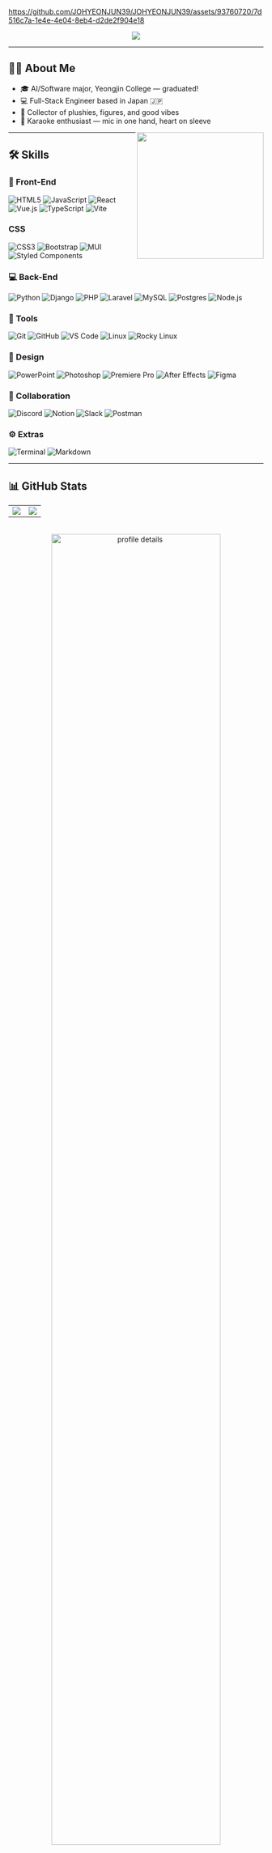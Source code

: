 https://github.com/JOHYEONJUN39/JOHYEONJUN39/assets/93760720/7d516c7a-1e4e-4e04-8eb4-d2de2f904e18


<p align="center">
  <a href="https://github.com/DenverCoder1/readme-typing-svg">
    <img src="https://readme-typing-svg.herokuapp.com?font=Time+New+Roman&color=cyan&size=25&center=true&vCenter=true&width=600&height=100&lines=Hi!+,+I'm+HyeonJun+Jo!;Now+growing+as+a+Full-Stack+Engineer">
  </a>
</p>

---

## 🧑‍💻 About Me
- 🎓 AI/Software major, Yeongjin College — graduated!
- 💻 Full-Stack Engineer based in Japan 🇯🇵
- 🧸 Collector of plushies, figures, and good vibes
- 🎤 Karaoke enthusiast — mic in one hand, heart on sleeve

<img align="right" src="http://gifimgs.com/animations/anime/rurouni-kenshin/rurouni_kenshin_6.gif" width="250px"/>

---

## 🛠️ Skills

### 🎨 Front-End
![HTML5](https://img.shields.io/badge/HTML5-E34F26?style=for-the-badge&logo=html5&logoColor=white)
![JavaScript](https://img.shields.io/badge/JavaScript-F7DF1E?style=for-the-badge&logo=javascript&logoColor=black)
![React](https://img.shields.io/badge/React-20232a.svg?style=for-the-badge&logo=react&logoColor=61DAFB)
![Vue.js](https://img.shields.io/badge/vuejs-%2335495e.svg?style=for-the-badge&logo=vuedotjs&logoColor=%234FC08D)
![TypeScript](https://img.shields.io/badge/TypeScript-007ACC.svg?style=for-the-badge&logo=typescript&logoColor=white)
![Vite](https://img.shields.io/badge/Vite-646CFF.svg?style=for-the-badge&logo=vite&logoColor=white)

### CSS
![CSS3](https://img.shields.io/badge/CSS-1572B6.svg?style=for-the-badge&logo=css3&logoColor=white)
![Bootstrap](https://img.shields.io/badge/Bootstrap-563D7C?style=for-the-badge&logo=bootstrap&logoColor=white)
![MUI](https://img.shields.io/badge/MUI-0081CB.svg?style=for-the-badge&logo=mui&logoColor=white)
![Styled Components](https://img.shields.io/badge/Styled_Components-DB7093?style=for-the-badge&logo=styled-components&logoColor=white)

### 💻 Back-End
![Python](https://img.shields.io/badge/Python-3776AB?style=for-the-badge&logo=python&logoColor=white)
![Django](https://img.shields.io/badge/django-%23092E20.svg?style=for-the-badge&logo=django&logoColor=white)
![PHP](https://img.shields.io/badge/PHP-777BB4.svg?style=for-the-badge&logo=php&logoColor=white)
![Laravel](https://img.shields.io/badge/Laravel-FF2D20.svg?style=for-the-badge&logo=laravel&logoColor=white)
![MySQL](https://img.shields.io/badge/MySQL-00f.svg?style=for-the-badge&logo=mysql&logoColor=white)
![Postgres](https://img.shields.io/badge/postgres-%23316192.svg?style=for-the-badge&logo=postgresql&logoColor=white)
![Node.js](https://img.shields.io/badge/Node.js-6DA55F?style=for-the-badge&logo=node.js&logoColor=white)

### 🧰 Tools
![Git](https://img.shields.io/badge/Git-F05033.svg?style=for-the-badge&logo=git&logoColor=white)
![GitHub](https://img.shields.io/badge/GitHub-121011.svg?style=for-the-badge&logo=github&logoColor=white)
![VS Code](https://img.shields.io/badge/VS_Code-0078d7.svg?style=for-the-badge&logo=visual-studio-code&logoColor=white)
![Linux](https://img.shields.io/badge/Linux-FCC624.svg?style=for-the-badge&logo=linux&logoColor=black)
![Rocky Linux](https://img.shields.io/badge/Rocky_Linux-10B981.svg?style=for-the-badge&logo=rockylinux&logoColor=white)

### 🎨 Design
![PowerPoint](https://img.shields.io/badge/Microsoft_PowerPoint-B7472A?style=for-the-badge&logo=Microsoft+PowerPoint&logoColor=white)
![Photoshop](https://img.shields.io/badge/Photoshop-31A8FF.svg?style=for-the-badge&logo=adobe-photoshop&logoColor=white)
![Premiere Pro](https://img.shields.io/badge/Premiere_Pro-9999FF.svg?style=for-the-badge&logo=Adobe+Premiere+Pro&logoColor=white)
![After Effects](https://img.shields.io/badge/After_Effects-9999FF?style=for-the-badge&logo=Adobe+After+Effects&logoColor=white)
![Figma](https://img.shields.io/badge/Figma-F24E1E.svg?style=for-the-badge&logo=figma&logoColor=white)

### 🤝 Collaboration
![Discord](https://img.shields.io/badge/Discord-5865F2.svg?style=for-the-badge&logo=discord&logoColor=white)
![Notion](https://img.shields.io/badge/Notion-000000.svg?style=for-the-badge&logo=notion&logoColor=white)
![Slack](https://img.shields.io/badge/Slack-4A154B?style=for-the-badge&logo=slack&logoColor=white)
![Postman](https://img.shields.io/badge/Postman-FF6C37.svg?style=for-the-badge&logo=postman&logoColor=white)

### ⚙️ Extras
![Terminal](https://img.shields.io/badge/Terminal-054020?style=for-the-badge&logo=gnu-bash&logoColor=white)
![Markdown](https://img.shields.io/badge/Markdown-000000.svg?style=for-the-badge&logo=markdown&logoColor=white)

---

## 📊 GitHub Stats

<div align="center">
  <table width="100%">
    <tr>
      <td align="center" valign="top" width="50%">
        <div align="center">
          <img src="https://github-readme-stats.vercel.app/api?username=JOHYEONJUN39&theme=algolia&show_icons=true&count_private=true&bg_color=1e2b3c&border_color=B2E0FF&icon_color=95ccff&border_radius=20&include_all_commits=true&rank_icon=percentile" />
        </div>
      </td>
      <td align="center" valign="top" width="50%">
        <div align="center">
          <img src="https://github-readme-stats.vercel.app/api/top-langs?username=JOHYEONJUN39&show_icons=true&locale=en&layout=compact&theme=radical" />
        </div>
      </td>
    </tr>
  </table>

  <br/>

  <div align="center" style="width:100%;">
    <img 
      src="https://github-profile-summary-cards.vercel.app/api/cards/profile-details?username=JOHYEONJUN39&theme=github_dark" 
      width="81.5%" 
      alt="profile details"
    />
  </div>

  <br/>

  <a href="https://wakatime.com/@a38a5fe1-ffd7-45c4-b03f-95ecbb413165">
    <img src="https://wakatime.com/badge/user/a38a5fe1-ffd7-45c4-b03f-95ecbb413165.svg" alt="Wakatime" />
  </a>
</div>


---

## ✨ 正解でも間違いでもそれが分かるのはどうせ未来  

---

